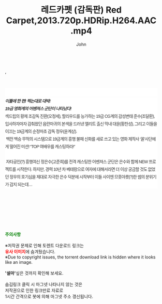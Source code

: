 ﻿---
layout: post
title:  "레드카펫 (감독판) Red Carpet,2013.720p.HDRip.H264.AAC.mp4"
author: John
categories: [ 영화 ]
tags: [  ]
image:  
description: "레드카펫 (감독판) Red Carpet,2013.720p.HDRip.H264.AAC.mp4 torrent 정보 공유"
toc: true
toc_sticky: true
---

<br>
<div class="view-img">
<a class="view_image" href="https://torrentmobile59.com/bbs/view_image.php?fn=%2Fdata%2Ffile%2Fmovie%2F3659260999_iJn51D8w_2c9eac0779440a2b7d3f2779c65fc4795eb9d1c8.jpg" target="_blank"><img alt="" class="img-tag" content="https://torrentmobile59.com/data/file/movie/3659260999_iJn51D8w_2c9eac0779440a2b7d3f2779c65fc4795eb9d1c8.jpg" itemprop="image" src="https://torrentmobile59.com/data/file/movie/3659260999_iJn51D8w_2c9eac0779440a2b7d3f2779c65fc4795eb9d1c8.jpg"/></a><a class="view_image" href="https://torrentmobile59.com/bbs/view_image.php?fn=%2Fdata%2Ffile%2Fmovie%2F3659260999_VOmwa6qg_022d7f305db65e31b180450c4123f0d30ec9a063.jpg" target="_blank"><img alt="" class="img-tag" content="https://torrentmobile59.com/data/file/movie/3659260999_VOmwa6qg_022d7f305db65e31b180450c4123f0d30ec9a063.jpg" itemprop="image" src="https://torrentmobile59.com/data/file/movie/3659260999_VOmwa6qg_022d7f305db65e31b180450c4123f0d30ec9a063.jpg"/></a></div>, <div class="view-content" itemprop="description">
<p><br/></p><div class="title_area" style="margin:0px 0px 9px;padding:0px;list-style:none;font-size:12px;font-family:'나눔고딕', NanumGothic, '돋움', Dotum, Helvetica, 'AppleSDGothicNeo-Medium', AppleGothic, sans-serif;height:30px;float:none;background-color:rgb(255,255,255);"><h4 class="h_story" style="margin:5px 10px 0px 0px;padding:0px;list-style:none;font-size:12px;font-family:'돋움', sans-serif;height:18px;width:49px;background:url(&quot;https://ssl.pstatic.net/static/movie/2020/10/h_tx_sp5.png&quot;) no-repeat 0px -17px;float:left;"><strong class="blind" style="margin:0px;padding:0px;list-style:none;font-size:0px;font-family:inherit;color:inherit;width:1px;height:1px;line-height:0;">줄거리</strong></h4></div><h5 class="h_tx_story" style="margin:-7px 0px 1px;padding:0px;list-style:none;font-size:14px;font-family:'나눔고딕', NanumGothic, Helvetica, sans-serif;color:rgb(51,51,51);background-image:url(&quot;https://ssl.pstatic.net/static/movie/2014/01/blank.gif&quot;);letter-spacing:-1px;line-height:25px;background-color:rgb(255,255,255);">이틀에 한 편! 찍는대로 대박!<br style="list-style:none;font-size:12px;font-family:'돋움', sans-serif;color:rgb(0,0,0);"/>19금 영화계의 어벤져스 군단이 나타났다!</h5><p class="con_tx" style="margin-top:-1px;margin-bottom:-6px;list-style:none;font-size:14px;font-family:'나눔고딕', NanumGothic, '돋움', Dotum, Helvetica, 'AppleSDGothicNeo-Medium', AppleGothic, sans-serif;color:rgb(51,51,51);background-image:url(&quot;https://ssl.pstatic.net/static/movie/2014/01/blank.gif&quot;);letter-spacing:-1px;line-height:25px;background-color:rgb(255,255,255);">섹드립의 황제 조감독 진환(오정세), 할리우드를 능가하는 19금 CG계의 감성변태 준수(조달환), 입사하자마자 감춰왔던 음란마귀의 본색을 드러낸 엘리트 출신 막내 대윤(황찬성), 그리고 이들을 이끄는 19금계의 순정마초 감독 정우(윤계상).<br style="list-style:none;font-size:12px;font-family:'돋움', sans-serif;color:rgb(0,0,0);"/> 백전 백승 무적의 시스템으로 19금계의 흥행 불패 신화를 새로 쓰고 있는 영화 제작사 ‘꼴’사단에게 떨어진 미션! “TOP 여배우를 캐스팅하라!”<br style="list-style:none;font-size:12px;font-family:'돋움', sans-serif;color:rgb(0,0,0);"/> <br style="list-style:none;font-size:12px;font-family:'돋움', sans-serif;color:rgb(0,0,0);"/> 자타공인(?) 흥행여신 정은수(고준희)를 전격 캐스팅한 어벤져스 군단은 은수와 함께 NEW 프로젝트를 시작한다. 하지만, 경력 10년 차 베테랑으로 여자에 대해서라면 더 이상 궁금할 것도 없었던 정우의 호기심을 제대로 자극한 은수 덕분에 시작부터 이들 사이엔 므흣야릇(?)한 썸의 분위기가 감지 되는데…</p> </div>
    
<br><br><br><br><br><br><br>
<p data-ke-size="size16"><b><span style="color: green;">주의사항</span></b><br /><br />※저작권 문제로 인해 토렌트 다운로드 링크는<br /><b><span style="color: red;">유사 이미지</span></b>에 숨겨뒀습니다.<br />※Due to copyright issues, the torrent download link is hidden where it looks like an image.<br /><br /><b>'설마'</b>싶은 것까지 확인해 보세요.<br /><br />숨김링크 클릭 시 마그넷 나타나지 않는 것은<br />저작권으로 인한 링크만료 자료로<br />1시간 간격으로 봇에 의해 마그넷 주소 갱신됩니다.</p>
